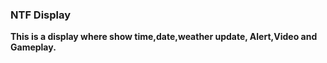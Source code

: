 ### NTF Display
<b> 
This is a display where show time,date,weather update, Alert,Video and Gameplay. 
</b>


